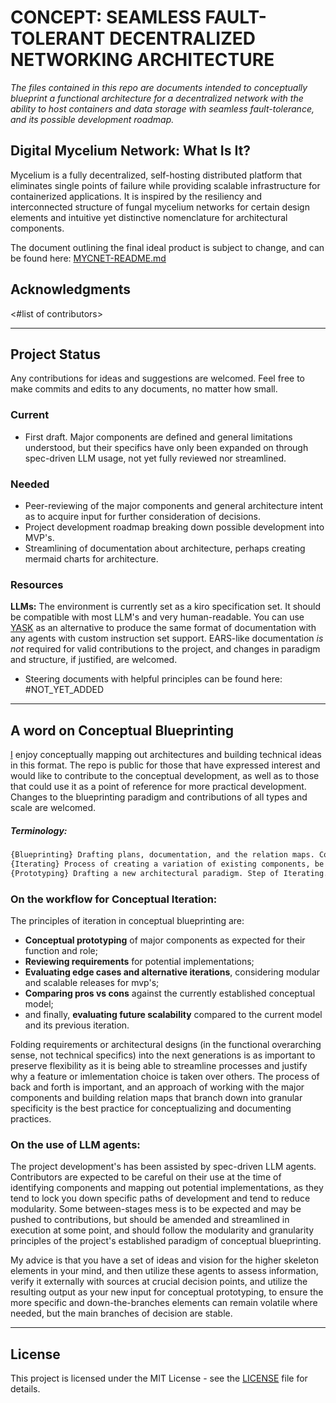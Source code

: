 # CONCEPT: SEAMLESS FAULT-TOLERANT DECENTRALIZED NETWORKING ARCHITECTURE
*The files contained in this repo are documents intended to conceptually blueprint a functional architecture for a decentralized network with the ability to host containers and data storage with seamless fault-tolerance, and its possible development roadmap.*

## Digital Mycelium Network: What Is It?
Mycelium is a fully decentralized, self-hosting distributed platform that eliminates single points of failure while providing scalable infrastructure for containerized applications. It is inspired by the resiliency and interconnected structure of fungal mycelium networks for certain design elements and intuitive yet distinctive nomenclature for architectural components.

The document outlining the final ideal product is subject to change, and can be found here: [MYCNET-README.md](./.kiro/specs/mycnet/README.md)

## Acknowledgments
<#list of contributors>
___
## Project Status
Any contributions for ideas and suggestions are welcomed. Feel free to make commits and edits to any documents, no matter how small.

### Current
* First draft. Major components are defined and general limitations understood, but their specifics have only been expanded on through spec-driven LLM usage, not yet fully reviewed nor streamlined.

### Needed
* Peer-reviewing of the major components and general architecture intent as to acquire input for further consideration of decisions.
* Project development roadmap breaking down possible development into MVP's.
* Streamlining of documentation about architecture, perhaps creating mermaid charts for architecture.

### Resources
**LLMs:** The environment is currently set as a kiro specification set. It should be compatible with most LLM's and very human-readable. You can use [YASK](https://github.com/kazini/yask-spec-kit) as an alternative to produce the same format of documentation with any agents with custom instruction set support. EARS-like documentation *is not* required for valid contributions to the project, and changes in paradigm and structure, if justified, are welcomed.
  * Steering documents with helpful principles can be found here: #NOT_YET_ADDED

___
## A word on Conceptual Blueprinting
[I](https://github.com/kazini) enjoy conceptually mapping out architectures and building technical ideas in this format. The repo is public for those that have expressed interest and would like to contribute to the conceptual development, as well as to those that could use it as a point of reference for more practical development. Changes to the blueprinting paradigm and contributions of all types and scale are welcomed.

##### Terminology:
```md
{Blueprinting} Drafting plans, documentation, and the relation maps. Comprehends Iterating and Prototyping.
{Iterating} Process of creating a variation of existing components, be they conceptual or architectural.
{Prototyping} Drafting a new architectural paradigm. Step of Iterating.
```

### On the workflow for Conceptual Iteration:
The principles of iteration in conceptual blueprinting are:
* **Conceptual prototyping** of major components as expected for their function and role;
* **Reviewing requirements** for potential implementations;
* **Evaluating edge cases and alternative iterations**, considering modular and scalable releases for mvp's;
* **Comparing pros vs cons** against the currently established conceptual model;
* and finally, **evaluating future scalability** compared to the current model and its previous iteration.

Folding requirements or architectural designs (in the functional overarching sense, not technical specifics) into the next generations is as important to preserve flexibility as it is being able to streamline processes and justify why a feature or imlementation choice is taken over others. The process of back and forth is important, and an approach of working with the major components and building relation maps that branch down into granular specificity is the best practice for conceptualizing and documenting practices.


### On the use of LLM agents:
The project development's has been assisted by spec-driven LLM agents. Contributors are expected to be careful on their use at the time of identifying components and mapping out potential implementations, as they tend to lock you down specific paths of development and tend to reduce modularity. Some between-stages mess is to be expected and may be pushed to contributions, but should be amended and streamlined in execution at some point, and should follow the modularity and granularity principles of the project's established paradigm of conceptual blueprinting. 

My advice is that you have a set of ideas and vision for the higher skeleton elements in your mind, and then utilize these agents to assess information, verify it externally with sources at crucial decision points, and utilize the resulting output as your new input for conceptual prototyping, to ensure the more specific and down-the-branches elements can remain volatile where needed, but the main branches of decision are stable.
___

## License
This project is licensed under the MIT License - see the [LICENSE](LICENSE) file for details.



